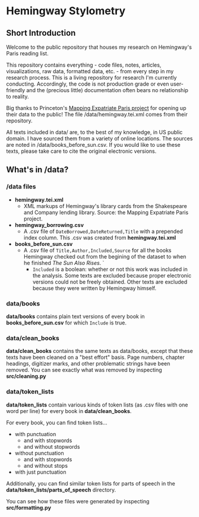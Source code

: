 # Hemingway Stylometry

## Short Introduction
Welcome to the public repository that houses my research on Hemingway's Paris reading list.

This repository contains everything - code files, notes, articles, visualizations, raw data, formatted data, etc. - from every step in my research process. This is a living repository for research I'm currently conducting. Accordingly, the code is not production grade or even user-friendly and the (precious little) documentation often bears no relationship to reality.

Big thanks to Princeton's [Mapping Expatriate Paris project](https://github.com/Princeton-CDH/mapping-expatriate-paris) for opening up their data to the public! The file /data/hemingway.tei.xml comes from their repository.

All texts included in data/ are, to the best of my knowledge, in US public domain. I have sourced them from a variety of online locations. The sources are noted in /data/books_before_sun.csv. If you would like to use these texts, please take care to cite the original electronic versions.

## What's in /data?

### /data files
- **hemingway.tei.xml**
  - XML markups of Hemingway's library cards from the Shakespeare and Company lending library. Source: the Mapping Expatriate Paris project.
- **hemingway_borrowing.csv**
  - A .csv file of `DateBorrowed,DateReturned,Title` with a prepended index column. This .csv was created from **hemingway.tei.xml**
- **books_before_sun.csv**
  - A .csv file of `Title,Author,Included,Source` for all the books Hemingway checked out from the begining of the dataset to
  when he finished *The Sun Also Rises*. `
    - `Included` is a boolean: whether or not this work was included in the analysis. Some texts are excluded because proper electronic versions could not be freely obtained. Other texts are excluded because they were written by Hemingway himself.
    
### data/books
**data/books** contains plain text versions of every book in **books_before_sun.csv** for which `Include` is true.

### data/clean_books
**data/clean_books** contains the same texts as data/books, except that these texts have been cleaned on a "best effort" basis. Page numbers, chapter headings, digitizer marks, and other problematic strings have been removed. You can see exactly what was removed by inspecting **src/cleaning.py**

### data/token_lists
**data/token_lists** contain various kinds of token lists (as .csv files with one word per line) for every book in **data/clean_books**.

For every book, you can find token lists...
  - with punctuation
    - and with stopwords
    - and without stopwords
  - without punctuation
    - and with stopwords
    - and without stops
  - with just punctuation
  
Additionally, you can find similar token lists for parts of speech in the **data/token_lists/parts_of_speech** directory.
  
You can see how these files were generated by inspecting **src/formatting.py**
